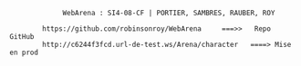                  WebArena : SI4-08-CF | PORTIER, SAMBRES, RAUBER, ROY

            https://github.com/robinsonroy/WebArena     ===>>   Repo GitHub
            http://c6244f3fcd.url-de-test.ws/Arena/character   ====> Mise en prod
